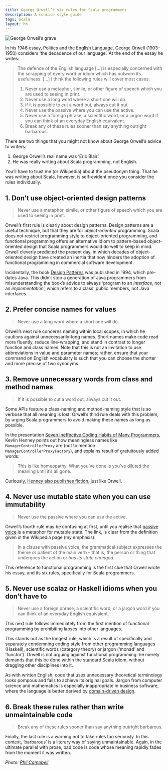 ```yaml
---
title: George Orwell’s six rules for Scala programmers
description: A concise style guide
tags: Scala
layout: hh
---
```


![George Orwell’s grave](george-orwell.jpg)

In his 1946 essay, [Politics and the English Language](http://www.orwell.ru/library/essays/politics/english/e_polit), [George Orwell](http://en.wikipedia.org/wiki/George_Orwell) (1903-1950) considers ‘the decadence of our language’. At the end of the essay he writes:

> The defence of the English language […] is especially concerned with the scrapping of every word or idiom which has outworn its usefulness. […] I think the following rules will cover most cases:
> 
> 1. Never use a metaphor, simile, or other figure of speech which you are used to seeing in print.
> 2. Never use a long word where a short one will do.
> 3. If it is possible to cut a word out, always cut it out.
> 4. Never use the passive where you can use the active.
> 5. Never use a foreign phrase, a scientific word, or a jargon word if you can think of an everyday English equivalent.
> 6. Break any of these rules sooner than say anything outright barbarous.

There are two things that you might not know about George Orwell’s advice to writers:

1. George Orwell’s real name was ‘Eric Blair’.
2. He was really writing about Scala programming, not English.

You’ll have to trust me (or Wikipedia) about the pseudonym thing. That he was writing about Scala, however, is self-evident once you consider the rules individually.


## 1. Don’t use object-oriented design patterns

> Never use a metaphor, simile, or other figure of speech which you are used to seeing in print.

Orwell’s first rule is clearly about design patterns. Design patterns are a useful technique, but that they are for _object-oriented_ programming. Scala does not restrict programming style to object-oriented programming, and functional programming offers an alternative idiom to pattern-based object-oriented design that Scala programmers would do well to keep in mind. Orwell cleverly predicted the present day, in which decades of object-oriented design have created an inertia that now hinders the adoption of functional programming in commercial software development.

Incidentally, the book [Design Patterns](http://en.wikipedia.org/wiki/Design_Patterns) was published in 1994, which pre-dates Java. This didn’t stop a generation of Java programmers from misunderstanding the book’s advice to always ‘program to an _interface_, not an _implementation_’, which refers to a class’ public members, not Java interfaces.


## 2. Prefer concise names for values

> Never use a long word where a short one will do.

Orwell’s next rule concerns naming within local scopes, in which he cautions against unnecessarily-long names. Short names make code read more fluently, reduce line-wrapping, and stand in contrast to longer function and class names. Note that this is not an invitation to use abbreviations in value and parameter names; rather, ensure that your command on English vocabulary is such that you can choose the shorter and more precise of two synonyms.


## 3. Remove unnecessary words from class and method names

> If it is possible to cut a word out, always cut it out.

Some APIs feature a class-naming and method-naming style that is so verbose that all meaning is lost. Orwell’s third rule deals with this problem, by urging Scala programmers to avoid making these names as long as possible.

In the presentation [Seven Ineffective Coding Habits of Many Programmers](http://www.slideshare.net/Kevlin/seven-ineffective-coding-habits-of-many-programmers), Kevlin Henney points out how meaningless names like `ManagerControllerProxy` are (not to mention `ManagerControllerProxyFactory`), and explains result of gratuitously added words:

> This is like homeopathy. What you’ve done is you’ve diluted the meaning until it’s all gone.

Curiously, [Henney also publishes fiction](http://asemantic.blogspot.co.uk), just like Orwell.


## 4. Never use mutable state when you can use immutability

> Never use the passive where you can use the active.

Orwell’s fourth rule may be confusing at first, until you realise that [passive voice](http://en.wikipedia.org/wiki/Passive_voice) is a metaphor for mutable state. The link, is clear from the definition given in the Wikipedia page (my emphasis):

> In a clause with passive voice, the grammatical subject expresses the theme or patient of the main verb – that is, the person or thing that undergoes the action or _has its state changed_.

This reference to functional programming is the first clue that Orwell wrote his essay, and its six rules, specifically for Scala programmers.


## 5. Never use scalaz or Haskell idioms when you don’t have to

> Never use a foreign phrase, a scientific word, or a jargon word if you can think of an everyday English equivalent.

This next rule follows immediately from the first mention of functional programming by prohibiting lapses into other languages.

This stands out as the longest rule, which is a result of specifically and separately condemning coding style from other programming languages (Haskell), scientific words (category theory) or jargon (‘monad’ and ‘functor’). Orwell is not arguing against functional programming: he merely demands that this be done within the standard Scala idiom, without dragging other disciplines into it.

As with written English, code that uses unnecessary theoretical terminology looks pompous and fails to achieve its original goals. Jargon from computer science and mathematics is especially inappropriate in business software, where the language is better derived by [domain-driven design](http://en.wikipedia.org/wiki/Domain-driven_design).


## 6. Break these rules rather than write unmaintainable code

> Break any of these rules sooner than say anything outright barbarous.

Finally, the last rule is a warning not to take rules too seriously. In this context, ‘barbarous’ is a literary way of saying unmaintainable. Again, in the ultimate parallel with prose, bad code is code whose meaning rapidly fades from the moment it was written.

_Photo: [Phil Campbell](https://www.flickr.com/photos/clanlife/2620948678)_